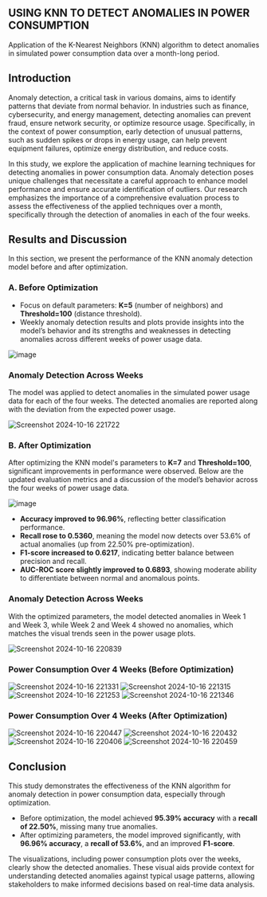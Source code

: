 ## **USING KNN TO DETECT ANOMALIES IN POWER CONSUMPTION**

Application of the K-Nearest Neighbors (KNN) algorithm to detect anomalies in simulated power consumption data over a month-long period.

## **Introduction**

Anomaly detection, a critical task in various domains, aims to identify patterns that deviate from normal behavior. In industries such as finance, cybersecurity, and energy management, detecting anomalies can prevent fraud, ensure network security, or optimize resource usage. Specifically, in the context of power consumption, early detection of unusual patterns, such as sudden spikes or drops in energy usage, can help prevent equipment failures, optimize energy distribution, and reduce costs.

In this study, we explore the application of machine learning techniques for detecting anomalies in power consumption data. Anomaly detection poses unique challenges that necessitate a careful approach to enhance model performance and ensure accurate identification of outliers. Our research emphasizes the importance of a comprehensive evaluation process to assess the effectiveness of the applied techniques over a month, specifically through the detection of anomalies in each of the four weeks.

## **Results and Discussion**

In this section, we present the performance of the KNN anomaly detection model before and after optimization.

### A. Before Optimization

- Focus on default parameters: **K=5** (number of neighbors) and **Threshold=100** (distance threshold).
- Weekly anomaly detection results and plots provide insights into the model’s behavior and its strengths and weaknesses in detecting anomalies across different weeks of power usage data.

![image](https://github.com/user-attachments/assets/4034c5b5-d1a4-4f20-94a9-af057d112b26) 

### Anomaly Detection Across Weeks

The model was applied to detect anomalies in the simulated power usage data for each of the four weeks. The detected anomalies are reported along with the deviation from the expected power usage.

![Screenshot 2024-10-16 221722](https://github.com/user-attachments/assets/0514d6e0-e84b-48a1-a8ce-7aa3a21f63bc)

### B. After Optimization

After optimizing the KNN model's parameters to **K=7** and **Threshold=100**, significant improvements in performance were observed. Below are the updated evaluation metrics and a discussion of the model’s behavior across the four weeks of power usage data.

![image](https://github.com/user-attachments/assets/6f8c3738-90a4-41ed-8687-636545b2d78e) 

- **Accuracy improved to 96.96%**, reflecting better classification performance.
- **Recall rose to 0.5360**, meaning the model now detects over 53.6% of actual anomalies (up from 22.50% pre-optimization).
- **F1-score increased to 0.6217**, indicating better balance between precision and recall.
- **AUC-ROC score slightly improved to 0.6893**, showing moderate ability to differentiate between normal and anomalous points.

### Anomaly Detection Across Weeks

With the optimized parameters, the model detected anomalies in Week 1 and Week 3, while Week 2 and Week 4 showed no anomalies, which matches the visual trends seen in the power usage plots.

![Screenshot 2024-10-16 220839](https://github.com/user-attachments/assets/ade7c04e-8395-4450-9c45-7e6d1ffd1a49) 

### Power Consumption Over 4 Weeks (Before Optimization)

![Screenshot 2024-10-16 221331](https://github.com/user-attachments/assets/f15aea4b-7086-4265-8b23-4626ce7897a3)
![Screenshot 2024-10-16 221315](https://github.com/user-attachments/assets/d30f62b1-df1a-40ae-adb2-ede53c534890)
![Screenshot 2024-10-16 221253](https://github.com/user-attachments/assets/d0add4d8-7621-43df-a4b0-2e5f6d94a9b1)
![Screenshot 2024-10-16 221346](https://github.com/user-attachments/assets/f264ded7-6238-494e-a48d-f7f9d266c449)

### Power Consumption Over 4 Weeks (After Optimization)

![Screenshot 2024-10-16 220447](https://github.com/user-attachments/assets/c632a2cb-06e0-4b53-9fb1-00a1a966e118)
![Screenshot 2024-10-16 220432](https://github.com/user-attachments/assets/28dc665e-1b7e-480e-9a5c-9d108872abdc)
![Screenshot 2024-10-16 220406](https://github.com/user-attachments/assets/0008e462-83a8-435a-b29a-e2ae5493a55f)
![Screenshot 2024-10-16 220459](https://github.com/user-attachments/assets/43d78c67-2ec2-42fe-b129-c5cc549f6908)


## **Conclusion**

This study demonstrates the effectiveness of the KNN algorithm for anomaly detection in power consumption data, especially through optimization. 

- Before optimization, the model achieved **95.39% accuracy** with a **recall of 22.50%**, missing many true anomalies.
- After optimizing parameters, the model improved significantly, with **96.96% accuracy**, a **recall of 53.6%**, and an improved **F1-score**.

The visualizations, including power consumption plots over the weeks, clearly show the detected anomalies. These visual aids provide context for understanding detected anomalies against typical usage patterns, allowing stakeholders to make informed decisions based on real-time data analysis.


